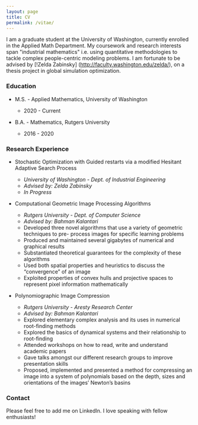 ```yaml
---
layout: page
title: CV
permalink: /vitae/
---
```



I am a graduate student at the University of Washington, currently enrolled in the Applied Math Department. My coursework and research interests span "industrial mathematics" i.e. using quantitative methodologies to tackle complex people-centric modeling problems. I am fortunate to be advised by [!Zelda Zabinsky] (http://faculty.washington.edu/zelda/), on a thesis project in global simulation optimization.

### Education

* M.S. - Applied Mathematics, University of Washington
  * 2020 - Current

* B.A. - Mathematics, Rutgers University
  * 2016 - 2020

### Research Experience

* Stochastic Optimization with Guided restarts via a modified Hesitant Adaptive Search Process
  * *University of Washington - Dept. of Industrial Engineering*
  * *Advised by: Zelda Zabinsky*
  * *In Progress*

* Computational Geometric Image Processing Algorithms
  * *Rutgers University - Dept. of Computer Science*
  * *Advised by: Bahman Kalantari*
  * Developed three novel algorithms that use a variety of geometric techniques to pre- process images for specific learning problems
  * Produced and maintained several gigabytes of numerical and graphical results
  * Substantiated theoretical guarantees for the complexity of these algorithms
  * Used both spatial properties and heuristics to discuss the “convergence” of an image
  * Exploited properties of convex hulls and projective spaces to represent pixel information mathematically

* Polynomiographic Image Compression
  * *Rutgers University - Aresty Research Center*
  * *Advised by: Bahman Kalantari*
  * Explored elementary complex analysis and its uses in numerical root-finding methods
  * Explored the basics of dynamical systems and their relationship to root-finding
  * Attended workshops on how to read, write and understand academic papers
  * Gave talks amongst our different research groups to improve presentation skills
  * Proposed, implemented and presented a method for compressing an image into a system of polynomials based on the depth, sizes and orientations of the images’ Newton’s basins
  
### Contact

Please feel free to add me on LinkedIn. I love speaking with fellow enthusiasts!  

<!--[email@domain.com](mailto:email@domain.com)-->
